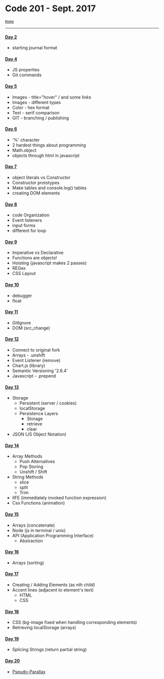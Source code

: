 # Code 201 - Sept. 2017
<a href="../README.md">`Home`</a>

<hr>

#### <a href="LJ-code201-day2.md">Day 2</a>
- starting journal format

#### <a href="LJ-code201-day4.md">Day 4</a>
- JS properties
- Git commands

#### <a href="LJ-code201-day5.md">Day 5</a>
- Images - title="hover" / and some links
- Images - different types
- Color - hex format
- Text - serif comparison
- GIT - branching / publishing

#### <a href="LJ-code201-day6.md">Day 6</a>
- '%' character
- 2 hardest things about programming
- Math.object
- objects through html in javascript

#### <a href="LJ-code201-day7.md">Day 7</a>
- object literals vs Constructor
- Constructor prototypes
- Make tables and console.log() tables
- creating DOM elements

#### <a href="LJ-code201-day8.md">Day 8</a>
- code Organization
- Event listeners
- input forms
- different for loop

#### <a href="LJ-code201-day9.md">Day 9</a>
- Imperative vs Declarative
- Functions are objects!
- Hoisting (javascript makes 2 passes)
- REGex
- CSS Layout

#### <a href="LJ-code201-day10.md">Day 10</a>
- debugger
- float

#### <a href="LJ-code201-day11.md">Day 11</a>
- GitIgnore
- DOM (src_change)

#### <a href="LJ-code201-day12.md">Day 12</a>
- Connect to original fork
- Arrays - .unshift
- Event Listener (remove)
- Chart.js (library)
- Semantic Versioning '2.6.4'
- Javascript - .prepend

#### <a href="LJ-code201-day13.md">Day 13</a>
- Storage
  - Persistent (server / cookies)
  - localStorage
  - Persistence Layers
    - Storage
    - retrieve
    - clear
- JSON (JS Object Notation)

#### <a href="LJ-code201-day14.md">Day 14</a>
- Array Methods
  - Push Alternatives
  - Pop Storing
  - Unshift / Shift
- String Methods
  - slice
  - split
  - Trim
- IIFE (immediately invoked function expression)
- Css Functions (animation)

#### <a href="LJ-code201-day15.md">Day 15</a>
- Arrays (concatenate)
- Node (js in terminal / unix)
- API (Application Programming Interface)
  - Abstraction

#### <a href="LJ-code201-day16.md">Day 16</a>
- Arrays (sorting)

#### <a href="LJ-code201-day17.md">Day 17</a>
- Creating / Adding Elements (as nth child)
- Accent lines (adjacent to element's text)
  - HTML
  - CSS

#### <a href="LJ-code201-day18.md">Day 18</a>
- CSS (bg-image fixed when handling corresponding elements)
- Retrieving localStorage (arrays)

#### <a href="LJ-code201-day19.md">Day 19</a>
- Splicing Strings (return partial string)

#### <a href="LJ-code201-day20.md">Day 20</a>
- <a href='https://codepen.io/snobeard/pen/YrJxaw'>Pseudo-Parallax</a>
